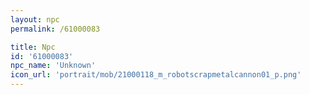 ```yaml
---
layout: npc
permalink: /61000083

title: Npc
id: '61000083'
npc_name: 'Unknown'
icon_url: 'portrait/mob/21000118_m_robotscrapmetalcannon01_p.png'
---
```

